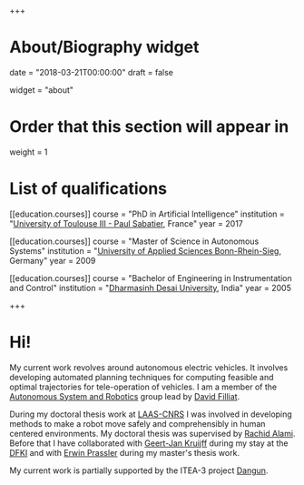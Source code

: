 +++
# About/Biography widget

date = "2018-03-21T00:00:00"
draft = false

widget = "about"

# Order that this section will appear in
weight = 1

# List of qualifications
[[education.courses]]
  course = "PhD in Artificial Intelligence"
  institution = "[University of Toulouse III - Paul Sabatier](http://www.univ-tlse3.fr/home/home-page-en-379161.kjsp?RH=ACCUEIL), France"
  year = 2017

[[education.courses]]
  course = "Master of Science in Autonomous Systems"
  institution = "[University of Applied Sciences Bonn-Rhein-Sieg](https://www.h-brs.de/en), Germany"
  year = 2009

[[education.courses]]
  course = "Bachelor of Engineering in Instrumentation and Control"
  institution = "[Dharmasinh Desai University](http://ddu.ac.in/), India"
  year = 2005

+++

# Hi!

My current work revolves around autonomous electric vehicles. It involves developing automated planning techniques for computing feasible and optimal trajectories for tele-operation of vehicles. I am a member of the [Autonomous System and Robotics](http://asr.ensta-paristech.fr/) group lead by [David Filliat](https://perso.ensta-paristech.fr/~filliat/eng/).

During my doctoral thesis work at [LAAS-CNRS](https://www.laas.fr/public/en) I was involved in developing methods to make a robot move safely and comprehensibly in human centered environments. My doctoral thesis was supervised by [Rachid Alami](https://homepages.laas.fr/rachid/). Before that I have collaborated with [Geert-Jan Kruijff](https://www.linkedin.com/in/gjkruijff/) during my stay at the [DFKI](https://www.dfki.de/web?set_language=en&cl=en) and with [Erwin Prassler](https://www.linkedin.com/in/erwin-prassler-0005ba6) during my master's thesis work.

My current work is partially supported by the ITEA-3 project [Dangun](https://itea3.org/project/dangun-1.html).
